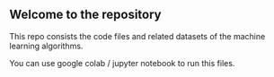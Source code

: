 ## Welcome to the repository ##

This repo consists the code files and related datasets of the machine learning algorithms.

You can use google colab / jupyter notebook to run this files.

